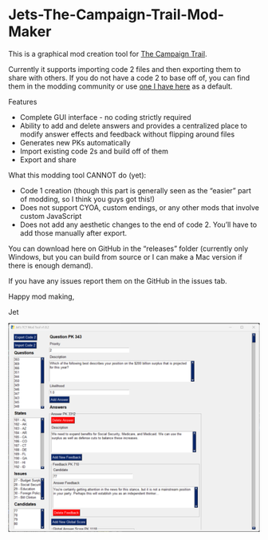 # Jets-The-Campaign-Trail-Mod-Maker

This is a graphical mod creation tool for [The Campaign Trail](https://www.americanhistoryusa.com/campaign-trail/).

Currently it supports importing code 2 files and then exporting them to share with others. If you do not have a code 2 to base off of, you can find them in the modding community or use [one I have here](https://raw.githubusercontent.com/JetSimon/Jets-The-Campaign-Trail-Mod-Tool/main/src/default_code2.js) as a default.

Features
* Complete GUI interface - no coding strictly required
* Ability to add and delete answers and provides a centralized place to modify answer effects and feedback without flipping around files
* Generates new PKs automatically
* Import existing code 2s and build off of them
* Export and share

What this modding tool CANNOT do (yet):
* Code 1 creation (though this part is generally seen as the “easier” part of modding, so I think you guys got this!)
* Does not support CYOA, custom endings, or any other mods that involve custom JavaScript
* Does not add any aesthetic changes to the end of code 2. You’ll have to add those manually after export.

You can download here on GitHub in the “releases” folder (currently only Windows, but you can build from source or I can make a Mac version if there is enough demand).

If you have any issues report them on the GitHub in the issues tab.

Happy mod making,

Jet

![Screenshot of the app](screenshot.png)

